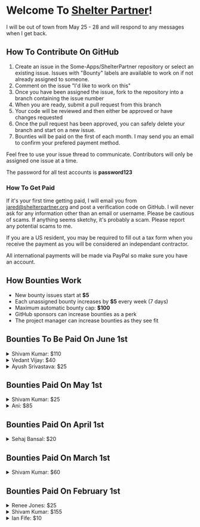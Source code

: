 # Welcome To [Shelter Partner](https://shelterpartner.org)!

I will be out of town from May 25 - 28 and will respond to any messages when I get back.

## How To Contribute On GitHub
1. Create an issue in the Some-Apps/ShelterPartner repository or select an existing issue. Issues with "Bounty" labels are available to work on if not already assigned to someone.
2. Comment on the issue "I'd like to work on this"
3. Once you have been assigned the issue, fork to the repository into a branch containing the issue number
4. When you are ready, submit a pull request from this branch
5. Your code will be reviewed and then either be approved or have changes requested
6. Once the pull request has been approved, you can safely delete your branch and start on a new issue.
7. Bounties will be paid on the first of each month. I may send you an email to confirm your prefered payment method.

Feel free to use your issue thread to communicate. Contributors will only be assigned one issue at a time.

The password for all test accounts is **password123**

### How To Get Paid

If it's your first time getting paid, I will email you from jared@shelterpartner.org and post a verification code on GitHub. I will never ask for any information other than an email or username. Please be cautious of scams. If anything seems sketchy, it's probably a scam. Please report any potential scams to me.

If you are a US resident, you may be required to fill out a tax form when you receive the payment as you will be considered an independant contractor.

All international payments will be made via PayPal so make sure you have an account.

## How Bounties Work

   - New bounty issues start at **$5**
   - Each unassigned bounty increases by **$5** every week (7 days)
   - Maximum automatic bounty cap: **$100**
   - GitHub sponsors can increase bounties as a perk
   - The project manager can increase bounties as they see fit

## Bounties To Be Paid On June 1st

<details>
   
   <summary>Shivam Kumar: $110</summary>
  
  - Issue #388: Locations should be separated into separate parts ($100)
  - Issue #440: Animal slideshow should use all all animal photos ($10)

</details>

<details>
   
   <summary>Vedant Vijay: $40</summary>
  
  - Issue #420: Create a bunch of tests ($40)

</details>

<details>
   
   <summary>Ayush Srivastava: $25</summary>
  
  - Issue #445: Unable to Re-arrange Cat Tags due to spacing on iPhone 14 ($25)

</details>

## Bounties Paid On May 1st

<details>
  <summary>Shivam Kumar: $25</summary>
  
  - Issue #410: Add new stat to Stats Page ($25)
    
</details>

<details>
  <summary>Ani: $85</summary>
   
  - Issue #425: ShelterLuv photos should sync every time it's updated ($50)
  - Issue #427: Create a github action to automatically manage bounties ($25)
  - Issue #418: Automate development to production workflow ($10)

</details>

## Bounties Paid On April 1st

<details>
  <summary>Sehaj Bansal: $20</summary>
  
  - Issue #407: Ages are showing in months instead of years ($10)
  - Issue #409: Version number should automatically update in the settings tab ($10)

</details>


## Bounties Paid On March 1st

<details>
  <summary>Shivam Kumar: $60</summary>
  
  - Issue #404: Change missing/error image ($10)

  - Issue #395: Allow users to group by category ($50)

</details>


## Bounties Paid On February 1st

<details>
  <summary>Renee Jones: $25</summary>
  
  - Issue #354: Enrichment Tab Wiki Entries ($25)  
</details>

<details>
  <summary>Shivam Kumar: $155</summary>
  
  - Issue #368: Slideshows should only show animals with images ($25)
  
  - Issue #369: Simplistic card text should automatically scaled down to fit instead of overflow ($25)

  - Issue #381: Take out all cats or dogs button is incorrect sometimes ($25)

  - Issue #355: Visitors Tab Wiki Entries ($10)

  - Issue #386: Be able to search volunteers and sort them alphabetically ($10)

  - Issue #357: Settings Wiki Entries ($25)

  - Issue #356: Volunteers Tab Wiki Entries ($25)

  - Issue #394: Upade Summary.md file ($10)
</details>

<details>
  <summary>Ian Fife: $10</summary>
  
  - Issue #377: Mouse pointer not set to correct state ($10) **_Just to have it written down but you can optionally accept it_**
</details>
